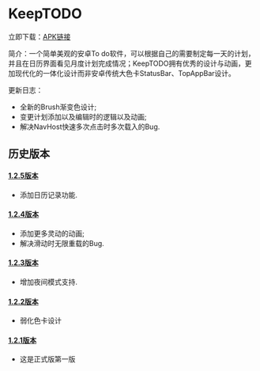 # KeepTODO
立即下载：[APK链接](https://github.com/Roccc10/KeepTODO/blob/main/app/release/KeepTODO1.2.6.apk)

简介：一个简单美观的安卓To do软件，可以根据自己的需要制定每一天的计划，并且在日历界面看见月度计划完成情况；KeepTODO拥有优秀的设计与动画，更加现代化的一体化设计而非安卓传统大色卡StatusBar、TopAppBar设计。

更新日志：
* 全新的Brush渐变色设计;
* 变更计划添加以及编辑时的逻辑以及动画;
* 解决NavHost快速多次点击时多次载入的Bug.

## 历史版本

#### [1.2.5版本](https://github.com/Roccc10/KeepTODO/blob/main/app/release/KeepTODO1.2.5.apk)
* 添加日历记录功能.

#### [1.2.4版本](https://github.com/Roccc10/KeepTODO/blob/main/app/release/KeepTODO1.2.4.apk)
* 添加更多灵动的动画;
* 解决滑动时无限重载的Bug.

#### [1.2.3版本](https://github.com/Roccc10/KeepTODO/blob/main/app/release/KeepTODO1.2.3.apk)
* 增加夜间模式支持.

#### [1.2.2版本](https://github.com/Roccc10/KeepTODO/blob/main/app/release/KeepTODO1.2.2.apk)
* 弱化色卡设计

#### [1.2.1版本](https://github.com/Roccc10/KeepTODO/blob/main/app/release/KeepTODO1.2.1.apk)
* 这是正式版第一版
